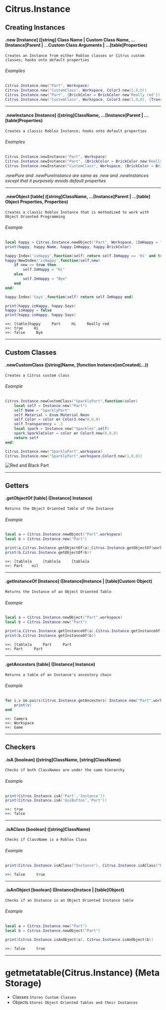 # Citrus.Instance
## Creating Instances

#### .new [Instance] ([string] Class Name | Custom Class Name, ...[Instance]Parent | ...Custom Class Arguments | ...[table]Properties)
	Creates an Instance from either Roblox classes or Citrus custom classes; hooks onto default properties
###### Examples
```lua
Citrus.Instance.new("Part", Workspace)
Citrus.Instance.new("CustomClass", Workspace, Color3.new(1,0,0))
Citrus.Instance.new("Part", {BrickColor = BrickColor.new'Really red'})
Citrus.Instance.new("CustomClass", Workspace, Color3.new(1,0,0), {Transparency = .4})
```

***

#### .newInstance [Instance] ([string]ClassName, ...[Instance]Parent | ...[table]Properties)
	Creates a classic Roblox Instance; hooks onto default properties
###### Examples
```lua
Citrus.Instance.newInstance("Part", Workspace)
Citrus.Instance.newInstance("Part", {BrickColor = BrickColor.new'Really red'})
Citrus.Instance.newInstance("CustomClass", Workspace, {BrickColor = BrickColor.new'Really red'})
```

*.newPure and .newPureInstance are same as .new and .newInstances except that it purposely avoids default properties*

***

#### .newObject [table] ([string]ClassName, ...[Instance]Parent | ...[table] Object Properties, Properties)
	Creates a classic Roblox Instance that is methodized to work with Object Oriented Programming
###### Example
```lua
local happy = Citrus.Instance.newObject("Part", Workspace, {ImHappy = "Hi"}, {BrickColor = BrickColor.new'Really red'})
print(happy, happy.Name, happy.ImHappy, happy.BrickColor)

happy:Index('isHappy',function(self) return self.ImHappy == 'Hi' and true or false end)
happy:NewIndex('isHappy',function(self,new)
	if new == true then
		self.ImHappy = "Hi"
	else
		self.ImHappy = "Bye"
	end
end)

happy:Index('Says',function(self) return self.ImHappy end)

print(happy.isHappy, happy.Says)
happy.isHappy = false
print(happy.isHappy, happy.Says)
```
```
>>: [table]happy     Part     Hi     Really red
>>: true     Hi
>>: false     Bye
```

***

## Custom Classes

#### .newCustomClass ([string]Name, [function Instance]onCreated(...))
	Creates a Citrus custom class
###### Example
```lua
Citrus.Instance.newCustomClass("SparklyPart",function(color)
	local self = Instance.new("Part")
	self.Name = "SparklyPart"
	self.Material = Enum.Material.Neon
	self.Color = color or Color3.new(0,0,0)
	self.Transparency = .3
	local spark = Instance.new("Sparkles",self)
	spark.SparkleColor = color or Color3.new(0,0,0)
	return self
end)

Citrus.Instance.new("SparklyPart",workspace)
Citrus.Instance.new("SparklyPart",workspace,Color3.new(1,0,0))
```
![Red and Black Part](https://image.prntscr.com/image/wSLEQ2EIQGaIf-UoHUo-RQ.jpeg)

***

## Getters

#### .getObjectOf [table] ([Instance] Instance)
	Returns the Object Oriented Table of the Instance
###### Example
```lua
local a = Citrus.Instance.newObject("Part",workspace)
local b = Citrus.Instance.new("Part")

print(a,Citrus.Instance.getObjectOf(a),Citrus.Instance.getObjectOf(workspace.Part))
print(b,Citrus.Instance.getObjectOf(b))
```
```
>>: [table]a     [table]a     [table]a
>>: Part    nil
```

***

#### .getInstanceOf [Instance] ([Instance]Instance | [table]Custom Object)
	Returns the Instance of an Object Oriented Table
###### Example
```lua
local a = Citrus.Instance.newObject("Part",workspace)
local b = Citrus.Instance.new("Part")

print(a,Citrus.Instance.getInstanceOf(a),Citrus.Instance.getInstanceOf(workspace.Part))
print(b,Citrus.Instance.getInstanceOf(b))
```
```
>>: [table]a     Part     Part
>>: Part     Part
```

***

#### .getAncestors [table] ([Instance] Instance)
	Returns a table of an Instance's ancestory chain
###### Example
```lua
for i,v in pairs(Citrus.Instance.getAncestors( Instance.new("Part",workspace.Camera) )) do
	print(v)
end
```
```
>>: Camera
>>: Workspace
>>: Game
```

***

## Checkers

#### .isA [boolean] ([string]ClassName, [string]ClassName)
	Checks if both ClassNames are under the same hierarchy 
###### Example
```lua
print(Citrus.Instance.isA('Part','Instance'))
print(Citrus.Instance.isA('GuiButton','Part'))
```
```
>>: true
>>: false
```

***

#### .isAClass [boolean] ([string]ClassName)
	Checks if ClassName is a Roblox Class
###### Example
```lua
print(Citrus.Instance.isAClass("Instance"), Citrus.Instance.isAClass("Part"))
```
```
>>: false     true
```

***

#### .isAnObject [boolean] ([Instance]Instace | [table]Object)
	Checks if an Instance is an Object Oriented Instance table
###### Example
```lua
local a = Citrus.Instance.new("Part")
local b = Citrus.Instance.newObject("Part")

print(Citrus.Instance.isAnObject(a), Citrus.Instance.isAnObject(b))
```
```
>>: false     true
```

***

# getmetatable(Citrus.Instance) (Meta Storage)
* Classes
	`Stores Custom Classes`
* Objects
	`Stores Object Oriented Tables and their Instances`
